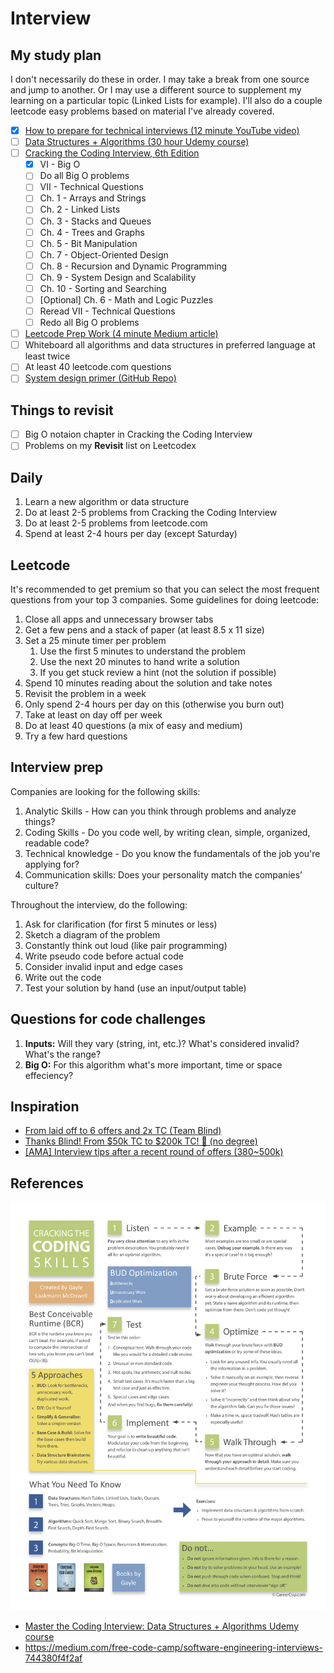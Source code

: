 # Interview

## My study plan

I don't necessarily do these in order. I may take a break from one source and jump to another.
Or I may use a different source to supplement my learning on a particular topic 
(Linked Lists for example). I'll also do a couple leetcode easy problems based on material
I've already covered.

- [x] [How to prepare for technical interviews (12 minute YouTube video)](https://bit.ly/2ZmOJRd)
- [ ] [Data Structures + Algorithms (30 hour Udemy course)](https://bit.ly/2PdJzmF)
- [ ] [Cracking the Coding Interview, 6th Edition](https://amzn.to/2Zp4h2Q)
    - [x] VI - Big O  
    - [ ] Do all Big O problems 
    - [ ] VII - Technical Questions
    - [ ] Ch. 1 - Arrays and Strings
    - [ ] Ch. 2 - Linked Lists
    - [ ] Ch. 3 - Stacks and Queues
    - [ ] Ch. 4 - Trees and Graphs
    - [ ] Ch. 5 - Bit Manipulation
    - [ ] Ch. 7 - Object-Oriented Design
    - [ ] Ch. 8 - Recursion and Dynamic Programming
    - [ ] Ch. 9 - System Design and Scalability
    - [ ] Ch. 10 - Sorting and Searching
    - [ ] [Optional] Ch. 6 - Math and Logic Puzzles
    - [ ] Reread VII - Technical Questions
    - [ ] Redo all Big O problems 
- [ ] [Leetcode Prep Work (4 minute Medium article)](https://bit.ly/2ZjAkBf)
- [ ] Whiteboard all algorithms and data structures in preferred language at least twice
- [ ] At least 40 leetcode.com questions
- [ ] [System design primer (GitHub Repo)](https://bit.ly/2m4X3Om)

## Things to revisit

- [ ] Big O notaion chapter in Cracking the Coding Interview
- [ ] Problems on my **Revisit** list on Leetcodex  

## Daily

1. Learn a new algorithm or data structure
1. Do at least 2-5 problems from Cracking the Coding Interview
1. Do at least 2-5 problems from leetcode.com
1. Spend at least 2-4 hours per day (except Saturday)

## Leetcode

It's recommended to get premium so that you can select the most frequent 
questions from your top 3 companies. Some guidelines for doing leetcode:

1. Close all apps and unnecessary browser tabs
1. Get a few pens and a stack of paper (at least 8.5 x 11 size)
1. Set a 25 minute timer per problem
      1. Use the first 5 minutes to understand the problem
      1. Use the next 20 minutes to hand write a solution
      1. If you get stuck review a hint (not the solution if possible)
1. Spend 10 minutes reading about the solution and take notes
1. Revisit the problem in a week
1. Only spend 2-4 hours per day on this (otherwise you burn out)
1. Take at least on day off per week
1. Do at least 40 questions (a mix of easy and medium)
1. Try a few hard questions

## Interview prep

Companies are looking for the following skills:
1. Analytic Skills - How can you think through problems and analyze things?
1. Coding Skills - Do you code well, by writing clean, simple, organized, readable code?
1. Technical knowledge - Do you know the fundamentals of the job you're applying for?
1. Communication skills: Does your personality match the companies’ culture?

Throughout the interview, do the following:
1. Ask for clarification (for first 5 minutes or less)
1. Sketch a diagram of the problem
1. Constantly think out loud (like pair programming)
1. Write pseudo code before actual code
1. Consider invalid input and edge cases
1. Write out the code
1. Test your solution by hand (use an input/output table)

## Questions for code challenges

1. **Inputs:** Will they vary (string, int, etc.)? What's considered invalid? What's the range?
1. **Big O:** For this algorithm what's more important, time or space effeciency?

## Inspiration

- [From laid off to 6 offers and 2x TC (Team Blind)](https://bit.ly/2HsMQIp)
- [Thanks Blind! From $50k TC to $200k TC! 🎉 (no degree)](https://bit.ly/30CLORy)
- [[AMA] Interview tips after a recent round of offers (380~500k)](https://bit.ly/2Zw2Yzf)
  
## References

![Cracking the coding skills chart](/images/cracking_the_coding_skills.png)

- [Master the Coding Interview: Data Structures + Algorithms Udemy course](https://bit.ly/2PdJzmF)
- https://medium.com/free-code-camp/software-engineering-interviews-744380f4f2af
